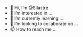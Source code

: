 - 👋 Hi, I’m @Silastre
- 👀 I’m interested in ...
- 🌱 I’m currently learning ...
- 💞️ I’m looking to collaborate on ...
- 📫 How to reach me ...

<!---
Silastre/Silastre is a ✨ special ✨ repository because its `README.md` (this file) appears on your GitHub profile.
You can click the Preview link to take a look at your changes.
